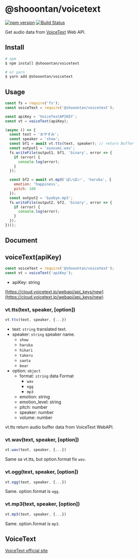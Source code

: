 # @shooontan/voicetext

[![npm version](https://img.shields.io/npm/v/@shooontan/voicetext.svg)](https://www.npmjs.com/package/@shooontan/voicetext)
[![Build Status](https://travis-ci.org/shooontan/voicetext.svg?branch=master)](https://travis-ci.org/shooontan/voicetext)

Get audio data from [VoiceText](https://cloud.voicetext.jp/webapi) Web API.

## Install

```bash
# npm
$ npm install @shooontan/voicetext

# or yarn
$ yarn add @shooontan/voicetext
```

## Usage

```javascript
const fs = require('fs');
const voiceText = require('@shooontan/voicetext');

const apiKey = 'VoiceTextAPIKEY';
const vt = voiceText(apiKey);

(async () => {
  const text = 'おやすみ';
  const speaker = 'show';
  const bf1 = await vt.tts(text, speaker); // return Buffer
  const output1 = 'oyasumi.wav';
  fs.writeFile(output1, bf1, 'binary', error => {
    if (error) {
      console.log(error);
    }
  });

  const bf2 = await vt.mp3('ばいばい', 'haruka', {
    emotion: 'happiness',
    pitch: 160
  });
  const output2 = 'byebye.mp3';
  fs.writeFile(output2, bf2, 'binary', error => {
    if (error) {
      console.log(error);
    }
  });
})();
```

## Document

## voiceText(apiKey)

```javascript
const voiceText = require('@shooontan/voicetext');
const vt = voiceText('apiKey');
```

- apiKey: string

[https://cloud.voicetext.jp/webapi/api_keys/new](https://cloud.voicetext.jp/webapi/api_keys/new)

### vt.tts(text, speaker, [option])

```javascript
vt.tts(text, speaker, {...})
```

- text: `string` translated text.
- speaker: `string` speaker name.
  - `show`
  - `haruka`
  - `hikari`
  - `takeru`
  - `santa`
  - `bear`
- option: `object`
  - format: `string` data Format
    - `wav`
    - `ogg`
    - `mp3`
  - emotion: string
  - emotion_level: string
  - pitch: number
  - speaker: number
  - volume: number

vt.tts return audio buffer data from VoiceText WebAPI.

### vt.wav(text, speaker, [option])

```javascript
vt.wav(text, speaker, {...})
```

Same sa vt.tts, but option.format fix `wav`.

### vt.ogg(text, speaker, [option])

```javascript
vt.ogg(text, speaker, {...})
```

Same. option.format is `ogg`.

### vt.mp3(text, speaker, [option])

```javascript
vt.mp3(text, speaker, {...})
```

Same. option.format is `mp3`.

## VoiceText

[VoiceText official site](https://cloud.voicetext.jp/webapi)
